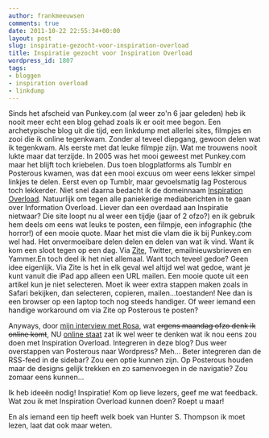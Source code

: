 ```yaml
---
author: frankmeeuwsen
comments: true
date: 2011-10-22 22:55:34+00:00
layout: post
slug: inspiratie-gezocht-voor-inspiration-overload
title: Inspiratie gezocht voor Inspiration Overload
wordpress_id: 1807
tags:
- bloggen
- inspiration overload
- linkdump
---
```


Sinds het afscheid van Punkey.com (al weer zo'n 6 jaar geleden) heb ik nooit meer echt een blog gehad zoals ik er ooit mee begon. Een archetypische blog uit die tijd, een linkdump met allerlei sites, filmpjes en zooi die ik online tegenkwam. Zonder al teveel diepgang, gewoon delen wat ik tegenkwam. Als eerste met dat leuke filmpje zijn. Wat me trouwens nooit lukte maar dat terzijde. In 2005 was het mooi geweest met Punkey.com maar het blijft toch kriebelen. Dus toen blogplatforms als Tumblr en Posterous kwamen, was dat een mooi excuus om weer eens lekker simpel linkjes te delen. Eerst even op Tumblr, maar gevoelsmatig lag Posterous toch lekkerder. Niet snel daarna bedacht ik de domeinnaam [Inspiration Overload](http://inspirationoverload.com). Natuurlijk om tegen alle paniekerige mediaberichten in te gaan over Information Overload. Liever dan een overdaad aan Inspiratie nietwaar? Die site loopt nu al weer een tijdje (jaar of 2 ofzo?) en ik gebruik hem deels om eens wat leuks te posten, een filmpje, een infographic (the horror!) of een mooie quote. Maar het mist die vlam die ik bij Punkey.com wel had. Het onvermoeibare delen delen en delen van wat ik vind. Want ik kom een sloot tegen op een dag. Via [Zite](http://www.zite.com/), Twitter, emailnieuwsbrieven en Yammer.En toch deel ik het niet allemaal. Want toch teveel gedoe? Geen idee eigenlijk. Via Zite is het in elk geval wel altijd wel wat gedoe, want je kunt vanuit die iPad app alleen een URL mailen. Een mooie quote uit een artikel kun je niet selecteren. Moet ik weer extra stappen maken zoals in Safari bekijken, dan selecteren, copieren, mailen...toestanden! Nee dan is een browser op een laptop toch nog steeds handiger. Of weer iemand een handige workaround om via Zite op Posterous te posten?

Anyways, door [mijn interview met Rosa](http://wel-lustig.nl/), wat <del>ergens maandag ofzo denk ik online komt</del>, NU [online staat](http://wel-lustig.nl/?p=137) zat ik wel weer te denken wat ik nou eens zou doen met Inspiration Overload. Integreren in deze blog? Dus weer overstappen van Posterous naar Wordpress? Meh... Beter integreren dan de RSS-feed in de sidebar? Zou een optie kunnen zijn. Op Posterous houden maar de designs gelijk trekken en zo samenvoegen in de navigatie? Zou zomaar eens kunnen...

Ik heb ideeën nodig! Inspiratie! Kom op lieve lezers, geef me wat feedback. Wat zou ik met Inspiration Overload kunnen doen? Roept u maar!

En als iemand een tip heeft welk boek van Hunter S. Thompson ik moet lezen, laat dat ook maar weten.
